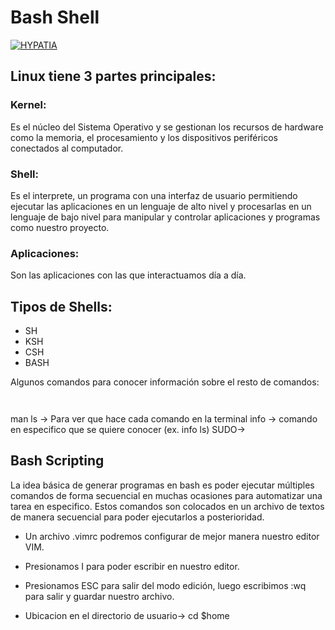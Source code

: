 # Bash Shell
[![HYPATIA](https://img.shields.io/badge/Curso%20de%20Programaci%C3%B3n%20en%20Bash%20Shell%20-%23323330.svg?&style=for-the-badge&logo=perfil&logoColor=black&color=BFFF00)](Link)

## Linux tiene 3 partes principales:

### Kernel:
Es el núcleo del Sistema Operativo y se gestionan los recursos de hardware como la memoria, el procesamiento y los dispositivos periféricos conectados al computador.

### Shell: 
Es el interprete, un programa con una interfaz de usuario permitiendo ejecutar las aplicaciones en un lenguaje de alto nivel y procesarlas en un lenguaje de bajo nivel para manipular y controlar aplicaciones y programas como nuestro proyecto.

### Aplicaciones: 
Son las aplicaciones con las que interactuamos día a día.

## Tipos de Shells:

* SH
* KSH
* CSH
* BASH

Algunos comandos para conocer información sobre el resto de comandos:
```man [comando]
```
```info [comando]
```

man ls -> Para ver que hace cada comando en la terminal
info <Comando que se quiere conocer> -> comando en especifico que se quiere conocer (ex. info ls)
SUDO->

## Bash Scripting
La idea básica de generar programas en bash es poder ejecutar múltiples comandos de forma secuencial en muchas ocasiones para automatizar una tarea en especifico. Estos comandos son colocados en un archivo de textos de manera secuencial para poder ejecutarlos a posterioridad.

* Un archivo .vimrc podremos configurar de mejor manera nuestro editor VIM.

* Presionamos I para poder escribir en nuestro editor.
* Presionamos ESC para salir del modo edición, luego escribimos :wq para salir y guardar nuestro archivo.


* Ubicacion en el directorio de usuario-> cd $home
